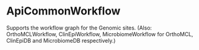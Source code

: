 # ApiCommonWorkflow
Supports the workflow graph for the Genomic sites. 
(Also: OrthoMCLWorkflow, ClinEpiWorkflow, MicrobiomeWorkflow for OrthoMCL, ClinEpiDB and MicrobiomeDB respectively.)

